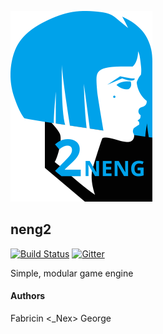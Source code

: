 ![Alt text](tex_logo_readme.png?raw=true "Title")
## neng2
[![Build Status](https://travis-ci.com/Neonic-Xenofear/neng2.svg?token=kx2yGWpGwbG13qHfVjRX&branch=master)](https://travis-ci.com/Neonic-Xenofear/neng2) [![Gitter](https://badges.gitter.im/neonic_engine2/neng2.svg)](https://gitter.im/neonic_engine2/neng2?utm_source=badge&utm_medium=badge&utm_campaign=pr-badge)

Simple, modular game engine

#### Authors
  Fabricin <_Nex> George
